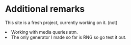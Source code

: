 # Additional remarks
This site is a fresh project, currently working on it. (not)
<li>Working with media queries atm.</li>
<li>The only generator I made so far is RNG so go test it out.</li>
